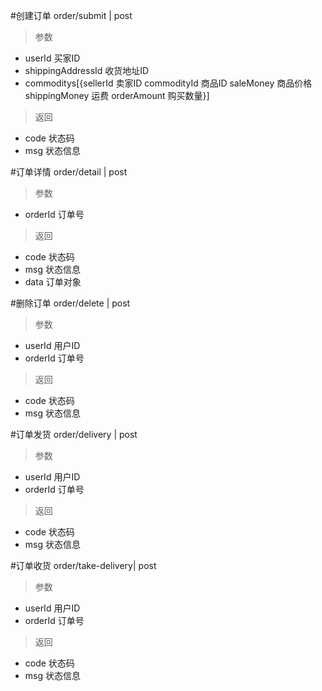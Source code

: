 #创建订单
order/submit | post
> 参数
* userId 买家ID
* shippingAddressId 收货地址ID
* commoditys[{sellerId 卖家ID  commodityId 商品ID  saleMoney 商品价格  shippingMoney 运费  orderAmount 购买数量}]

> 返回  
* code 状态码
* msg 状态信息

#订单详情
order/detail | post
> 参数  
* orderId 订单号

> 返回  
* code 状态码
* msg 状态信息
* data 订单对象

#删除订单
order/delete | post
> 参数  
* userId 用户ID
* orderId 订单号

> 返回  
* code 状态码
* msg 状态信息

#订单发货
order/delivery | post
> 参数
* userId 用户ID  
* orderId 订单号

> 返回  
* code 状态码
* msg 状态信息

#订单收货
order/take-delivery| post
> 参数  
* userId 用户ID
* orderId 订单号

> 返回  
* code 状态码
* msg 状态信息
